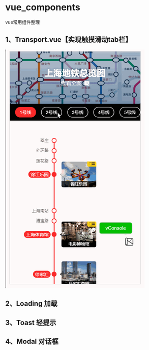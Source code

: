 # vue_components
vue常用组件整理
## 1、Transport.vue【实现触摸滑动tab栏】
![运行结果](https://github.com/gyfeng1003/vue_components/blob/master/doc/transport.gif)
## 2、Loading 加载
## 3、Toast 轻提示
## 4、Modal 对话框